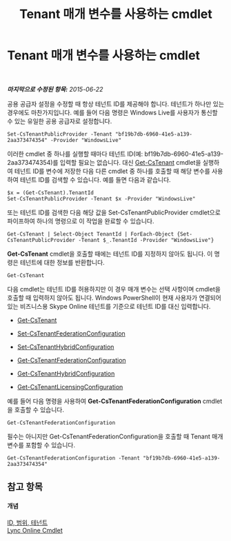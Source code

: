 ﻿---
title: Tenant 매개 변수를 사용하는 cmdlet
TOCTitle: Tenant 매개 변수를 사용하는 cmdlet
ms:assetid: e7fe7c12-fbe0-49c1-9e8c-eef6958f27d0
ms:mtpsurl: https://technet.microsoft.com/ko-kr/library/Dn362850(v=OCS.15)
ms:contentKeyID: 56270305
ms.date: 08/24/2015
mtps_version: v=OCS.15
ms.translationtype: HT
---

# Tenant 매개 변수를 사용하는 cmdlet

 

_**마지막으로 수정된 항목:** 2015-06-22_

공용 공급자 설정을 수정할 때 항상 테넌트 ID를 제공해야 합니다. 테넌트가 하나만 있는 경우에도 마찬가지입니다. 예를 들어 다음 명령은 Windows Live를 사용자가 통신할 수 있는 유일한 공용 공급자로 설정합니다.

    Set-CsTenantPublicProvider -Tenant "bf19b7db-6960-41e5-a139-2aa373474354" -Provider "WindowsLive"

이러한 cmdlet 중 하나를 실행할 때마다 테넌트 ID(예: bf19b7db-6960-41e5-a139-2aa373474354)를 입력할 필요는 없습니다. 대신 [Get-CsTenant](get-cstenant.md) cmdlet을 실행하여 테넌트 ID를 변수에 저장한 다음 다른 cmdlet 중 하나를 호출할 때 해당 변수를 사용하여 테넌트 ID를 검색할 수 있습니다. 예를 들면 다음과 같습니다.

    $x = (Get-CsTenant).TenantId
    Set-CsTenantPublicProvider -Tenant $x -Provider "WindowsLive"

또는 테넌트 ID를 검색한 다음 해당 값을 Set-CsTenantPublicProvider cmdlet으로 파이프하여 하나의 명령으로 이 작업을 완료할 수 있습니다.

    Get-CsTenant | Select-Object TenantId | ForEach-Object {Set-CsTenantPublicProvider -Tenant $_.TenantId -Provider "WindowsLive"}

**Get-CsTenant** cmdlet을 호출할 때에는 테넌트 ID를 지정하지 않아도 됩니다. 이 명령은 테넌트에 대한 정보를 반환합니다.

    Get-CsTenant

다음 cmdlet는 테넌트 ID를 허용하지만 이 경우 매개 변수는 선택 사항이며 cmdlet을 호출할 때 입력하지 않아도 됩니다. Windows PowerShell이 현재 사용자가 연결되어 있는 비즈니스용 Skype Online 테넌트를 기준으로 테넌트 ID를 대신 입력합니다.

  - [Get-CsTenant](get-cstenant.md)

  - [Set-CsTenantFederationConfiguration](set-cstenantfederationconfiguration.md)

  - [Set-CsTenantHybridConfiguration](set-cstenanthybridconfiguration.md)

  - [Get-CsTenantFederationConfiguration](get-cstenantfederationconfiguration.md)

  - [Get-CsTenantHybridConfiguration](get-cstenanthybridconfiguration.md)

  - [Get-CsTenantLicensingConfiguration](get-cstenantlicensingconfiguration.md)

예를 들어 다음 명령을 사용하여 **Get-CsTenantFederationConfiguration** cmdlet을 호출할 수 있습니다.

    Get-CsTenantFederationConfiguration

필수는 아니지만 Get-CsTenantFederationConfiguration을 호출할 때 Tenant 매개 변수를 포함할 수 있습니다.

    Get-CsTenantFederationConfiguration -Tenant "bf19b7db-6960-41e5-a139-2aa373474354"

## 참고 항목

#### 개념

[ID, 범위, 테넌트](identities-scopes-and-tenants-in-skype-for-business-online.md)  
[Lync Online Cmdlet](the-skype-for-business-online-cmdlets.md)

